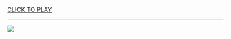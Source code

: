 
<a href="https://premium76.site?title=plane_games_unblocked&ref=13M">CLICK TO PLAY</a></h3>
<hr>

<a href="https://premium76.site?title=plane_games_unblocked&ref=13M"><img src="https://clearcache.store/games.png"></a>


